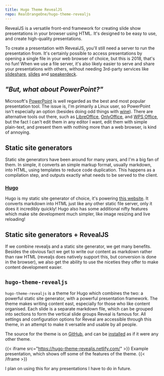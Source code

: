 ```yaml
---
title: Hugo Theme RevealJS
repo: RealOrangeOne/hugo-theme-revealjs
---
```


RevealJS is a versatile front-end framework for creating slide show presentations in your browser using HTML. It's designed to be easy to use, and create high-quality presentations.

To create a presentation with RevealJS, you'll still need a server to run the presentation from. It's certainly possible to access presentations by opening a single file in your web browser of choice, but this is 2018, that's no fun! When we use a file server, it's also likely easier to serve and share your presentations with others, without needing 3rd-party services like [slideshare](https://www.slideshare.net), [slides](https://slides.com/) and [speakerdeck](https://speakerdeck.com/).

## _"But, what about PowerPoint?"_
Microsoft's [PowerPoint](https://products.office.com/en-gb/powerpoint) is well regarded as the best and most popular presentation tool. The issue is, I'm primarily a Linux user, so PowerPoint isn't especially an option (besides doing odd things with [wine](https://www.winehq.org/)). There are alternative tools out there, such as [LibreOffice](https://www.libreoffice.org/), [OnlyOffice](https://www.libreoffice.org/), and [WPS Office](https://www.wps.com/), but the fact I can't edit them in any editor I want, edit them with simple plain-text, and present them with nothing more than a web browser, is kind of annoying.

## Static site generators
Static site generators have been around for many years, and I'm a big fan of them. In simple, it converts an simple markup format, usually markdown, into HTML, using templates to reduce code duplication. This happens as a compilation step, and outputs exactly what needs to be served to the client.

### [Hugo](https://gohugo.io/)
Hugo is my static site generator of choice, it's powering [this website](https://github.com/realorangeone/theorangeone.net). It converts markdown into HTML just like any other static file server, only it does it incredibly quickly! Hugo also has some additional nifty features which make site development much simpler, like image resizing and live reloading!

## Static site generators + RevealJS
If we combine revealjs and a static site generator, we get many benefits. Besides the obvious fact we get to write our content as markdown rather than raw HTML (revealjs does natively support this, but conversion is done in the browser), we also get the ability to use the niceties they offer to make content development easier.

## `hugo-theme-revealjs`
`hugo-theme-revealjs` is a theme for Hugo which combines the two: a powerful static site generator, with a powerful presentation framework. The theme makes writing content east, especially for those who like content organised. Each slide is a separate markdown file, which can be grouped into sections to form the vertical slide groups Reveal is famous for. All settings and configuration options for Reveal are accessible through this theme, in an attempt to make it versatile and usable by all people.

The source for the theme is on [GitHub](https://github.com/RealOrangeOne/hugo-theme-revealjs), and can be [installed](https://gohugo.io/themes/installing-and-using-themes/) as if it were any other theme.

{{< iframe src="https://hugo-theme-revealjs.netlify.com/" >}}
Example presentation, which shows off some of the features of the theme.
{{< /iframe >}}

I plan on using this for any presentations I have to do in future.
